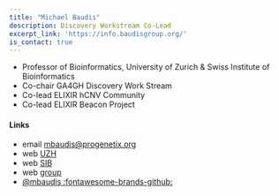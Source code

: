 ```yaml
---
title: "Michael Baudis"
description: Discovery Workstream Co-Lead
excerpt_link: 'https://info.baudisgroup.org/'
is_contact: true
---
```


* Professor of Bioinformatics, University of Zurich & Swiss Institute of Bioinformatics  
* Co-chair GA4GH Discovery Work Stream  
* Co-lead ELIXIR hCNV Community  
* Co-lead ELIXIR Beacon Project  

<!--more-->

#### Links

* email [mbaudis@progenetix.org](mailto:mbaudis@progenetix.org)
* web [UZH](https://www.imls.uzh.ch/en/research/baudis.html)  
* web [SIB](https://www.sib.swiss/michael-baudis-group)  
* web [group](https://info.baudisgroup.org)  
* [@mbaudis :fontawesome-brands-github:](https://github.com/mbaudis)

